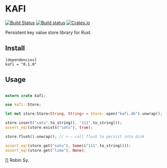 KAFI
=======

[![Build Status](https://travis-ci.org/anvie/kafi.svg?branch=master)](https://travis-ci.org/anvie/kafi)
[![Build status](https://ci.appveyor.com/api/projects/status/yoqd9gnvb9cv0a94?svg=true)](https://ci.appveyor.com/project/anvie/kafi)
[![Crates.io](https://img.shields.io/crates/v/kafi.svg)](https://crates.io/crates/kafi)

Persistent key value store library for Rust.

Install
--------

```
[dependencies]
kafi = "0.1.0"
```


Usage
------

```rust

extern crate kafi;

use kafi::Store;

let mut store:Store<String, String> = Store::open("kafi.db").unwrap();

store.insert("satu".to_string(), "111".to_string());
assert_eq!(store.exists("satu"), true);

store.flush().unwrap(); // <-- call flush to persist into disk

assert_eq!(store.get("satu"), Some(&"111".to_string()));
assert_eq!(store.get("lima"), None);
```


[] Robin Sy.
